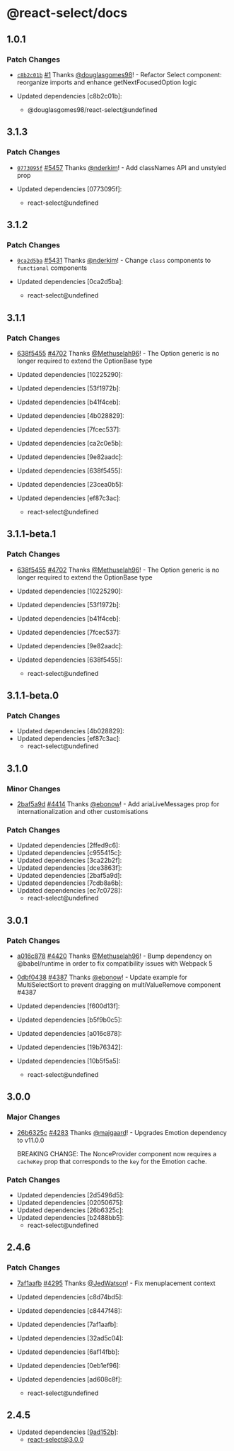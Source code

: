 # @react-select/docs

## 1.0.1

### Patch Changes

- [`c8b2c01b`](https://github.com/douglasgomes98/react-select/commit/c8b2c01b9807218567963f334eee30035edb5e80) [#1](https://github.com/douglasgomes98/react-select/pull/1) Thanks [@douglasgomes98](https://github.com/douglasgomes98)! - Refactor Select component: reorganize imports and enhance getNextFocusedOption logic

- Updated dependencies [c8b2c01b]:
  - @douglasgomes98/react-select@undefined

## 3.1.3

### Patch Changes

- [`0773095f`](https://github.com/JedWatson/react-select/commit/0773095f4990b636f64ae7d0ab593353a1e03b22) [#5457](https://github.com/JedWatson/react-select/pull/5457) Thanks [@nderkim](https://github.com/nderkim)! - Add classNames API and unstyled prop

- Updated dependencies [0773095f]:
  - react-select@undefined

## 3.1.2

### Patch Changes

- [`0ca2d5ba`](https://github.com/JedWatson/react-select/commit/0ca2d5ba4aa42fb2a1bf033bcee660a293e39e50) [#5431](https://github.com/JedWatson/react-select/pull/5431) Thanks [@nderkim](https://github.com/nderkim)! - Change `class` components to `functional` components

- Updated dependencies [0ca2d5ba]:
  - react-select@undefined

## 3.1.1

### Patch Changes

- [638f5455](https://github.com/JedWatson/react-select/commit/638f545517d320fe70ca954511a71e96956abae3) [#4702](https://github.com/JedWatson/react-select/pull/4702) Thanks [@Methuselah96](https://github.com/Methuselah96)! - The Option generic is no longer required to extend the OptionBase type

- Updated dependencies [10225290]:
- Updated dependencies [53f1972b]:
- Updated dependencies [b41f4ceb]:
- Updated dependencies [4b028829]:
- Updated dependencies [7fcec537]:
- Updated dependencies [ca2c0e5b]:
- Updated dependencies [9e82aadc]:
- Updated dependencies [638f5455]:
- Updated dependencies [23cea0b5]:
- Updated dependencies [ef87c3ac]:
  - react-select@undefined

## 3.1.1-beta.1

### Patch Changes

- [638f5455](https://github.com/JedWatson/react-select/commit/638f545517d320fe70ca954511a71e96956abae3) [#4702](https://github.com/JedWatson/react-select/pull/4702) Thanks [@Methuselah96](https://github.com/Methuselah96)! - The Option generic is no longer required to extend the OptionBase type

- Updated dependencies [10225290]:
- Updated dependencies [53f1972b]:
- Updated dependencies [b41f4ceb]:
- Updated dependencies [7fcec537]:
- Updated dependencies [9e82aadc]:
- Updated dependencies [638f5455]:
  - react-select@undefined

## 3.1.1-beta.0

### Patch Changes

- Updated dependencies [4b028829]:
- Updated dependencies [ef87c3ac]:
  - react-select@undefined

## 3.1.0

### Minor Changes

- [2baf5a9d](https://github.com/JedWatson/react-select/commit/2baf5a9df2f4f56f9c9374fcb879cb5259a6d8d0) [#4414](https://github.com/JedWatson/react-select/pull/4414) Thanks [@ebonow](https://github.com/ebonow)! - Add ariaLiveMessages prop for internationalization and other customisations

### Patch Changes

- Updated dependencies [2ffed9c6]:
- Updated dependencies [c955415c]:
- Updated dependencies [3ca22b2f]:
- Updated dependencies [dce3863f]:
- Updated dependencies [2baf5a9d]:
- Updated dependencies [7cdb8a6b]:
- Updated dependencies [ec7c0728]:
  - react-select@undefined

## 3.0.1

### Patch Changes

- [a016c878](https://github.com/JedWatson/react-select/commit/a016c87821d9289ef9c317c0c397d64a0824ce16) [#4420](https://github.com/JedWatson/react-select/pull/4420) Thanks [@Methuselah96](https://github.com/Methuselah96)! - Bump dependency on @babel/runtime in order to fix compatibility issues with Webpack 5

- [0dbf0438](https://github.com/JedWatson/react-select/commit/0dbf043864ce7a7fa7d822182b4f1770aad5b036) [#4387](https://github.com/JedWatson/react-select/pull/4387) Thanks [@ebonow](https://github.com/ebonow)! - Update example for MultiSelectSort to prevent dragging on multiValueRemove component #4387

- Updated dependencies [f600d13f]:
- Updated dependencies [b5f9b0c5]:
- Updated dependencies [a016c878]:
- Updated dependencies [19b76342]:
- Updated dependencies [10b5f5a5]:
  - react-select@undefined

## 3.0.0

### Major Changes

- [26b6325c](https://github.com/JedWatson/react-select/commit/26b6325c95113591e568451bc2296f98318a8dd9) [#4283](https://github.com/JedWatson/react-select/pull/4283) Thanks [@majgaard](https://github.com/majgaard)! - Upgrades Emotion dependency to v11.0.0

  BREAKING CHANGE: The NonceProvider component now requires a `cacheKey` prop that corresponds to the `key` for the Emotion cache.

### Patch Changes

- Updated dependencies [2d5496d5]:
- Updated dependencies [02050675]:
- Updated dependencies [26b6325c]:
- Updated dependencies [b2488bb5]:
  - react-select@undefined

## 2.4.6

### Patch Changes

- [7af1aafb](https://github.com/JedWatson/react-select/commit/7af1aafb2314db02544b7970784b868e97ec4824) [#4295](https://github.com/JedWatson/react-select/pull/4295) Thanks [@JedWatson](https://github.com/JedWatson)! - Fix menuplacement context

- Updated dependencies [c8d74bd5]:
- Updated dependencies [c8447f48]:
- Updated dependencies [7af1aafb]:
- Updated dependencies [32ad5c04]:
- Updated dependencies [6af14fbb]:
- Updated dependencies [0eb1ef96]:
- Updated dependencies [ad608c8f]:
  - react-select@undefined

## 2.4.5

- Updated dependencies [[9ad152b](https://github.com/JedWatson/react-select/commit/9ad152b)]:
  - react-select@3.0.0
